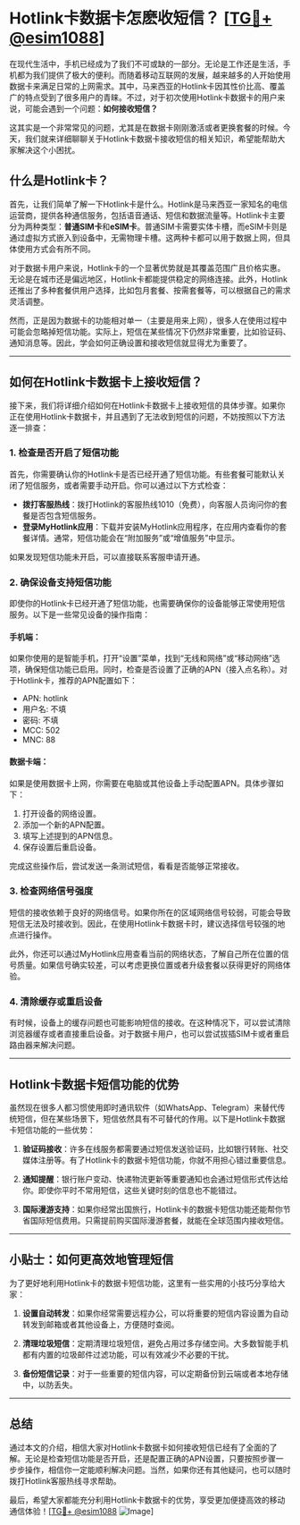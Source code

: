 # Hotlink卡数据卡怎麽收短信？ [[TG💪+ @esim1088](https://t.me/s/esim1088)]

在现代生活中，手机已经成为了我们不可或缺的一部分。无论是工作还是生活，手机都为我们提供了极大的便利。而随着移动互联网的发展，越来越多的人开始使用数据卡来满足日常的上网需求。其中，马来西亚的Hotlink卡因其性价比高、覆盖广的特点受到了很多用户的青睐。不过，对于初次使用Hotlink卡数据卡的用户来说，可能会遇到一个问题：**如何接收短信？**

这其实是一个非常常见的问题，尤其是在数据卡刚刚激活或者更换套餐的时候。今天，我们就来详细聊聊关于Hotlink卡数据卡接收短信的相关知识，希望能帮助大家解决这个小困扰。

## 什么是Hotlink卡？

首先，让我们简单了解一下Hotlink卡是什么。Hotlink是马来西亚一家知名的电信运营商，提供各种通信服务，包括语音通话、短信和数据流量等。Hotlink卡主要分为两种类型：**普通SIM卡**和**eSIM卡**。普通SIM卡需要实体卡槽，而eSIM卡则是通过虚拟方式嵌入到设备中，无需物理卡槽。这两种卡都可以用于数据上网，但具体使用方式会有所不同。

对于数据卡用户来说，Hotlink卡的一个显著优势就是其覆盖范围广且价格实惠。无论是在城市还是偏远地区，Hotlink卡都能提供稳定的网络连接。此外，Hotlink还推出了多种套餐供用户选择，比如包月套餐、按需套餐等，可以根据自己的需求灵活调整。

然而，正是因为数据卡的功能相对单一（主要是用来上网），很多人在使用过程中可能会忽略掉短信功能。实际上，短信在某些情况下仍然非常重要，比如验证码、通知消息等。因此，学会如何正确设置和接收短信就显得尤为重要了。

---

## 如何在Hotlink卡数据卡上接收短信？

接下来，我们将详细介绍如何在Hotlink卡数据卡上接收短信的具体步骤。如果你正在使用Hotlink卡数据卡，并且遇到了无法收到短信的问题，不妨按照以下方法逐一排查：

### 1. **检查是否开启了短信功能**
首先，你需要确认你的Hotlink卡是否已经开通了短信功能。有些套餐可能默认关闭了短信服务，或者需要手动开启。你可以通过以下方式检查：

- **拨打客服热线**：拨打Hotlink的客服热线1010（免费），向客服人员询问你的套餐是否包含短信服务。
- **登录MyHotlink应用**：下载并安装MyHotlink应用程序，在应用内查看你的套餐详情。通常，短信功能会在“附加服务”或“增值服务”中显示。

如果发现短信功能未开启，可以直接联系客服申请开通。

### 2. **确保设备支持短信功能**
即使你的Hotlink卡已经开通了短信功能，也需要确保你的设备能够正常使用短信服务。以下是一些常见设备的操作指南：

#### 手机端：
如果你使用的是智能手机，打开“设置”菜单，找到“无线和网络”或“移动网络”选项，确保短信功能已启用。同时，检查是否设置了正确的APN（接入点名称）。对于Hotlink卡，推荐的APN配置如下：
- APN: hotlink
- 用户名: 不填
- 密码: 不填
- MCC: 502
- MNC: 88

#### 数据卡端：
如果是使用数据卡上网，你需要在电脑或其他设备上手动配置APN。具体步骤如下：
1. 打开设备的网络设置。
2. 添加一个新的APN配置。
3. 填写上述提到的APN信息。
4. 保存设置后重启设备。

完成这些操作后，尝试发送一条测试短信，看看是否能够正常接收。

### 3. **检查网络信号强度**
短信的接收依赖于良好的网络信号。如果你所在的区域网络信号较弱，可能会导致短信无法及时接收到。因此，在使用Hotlink卡数据卡时，建议选择信号较强的地点进行操作。

此外，你还可以通过MyHotlink应用查看当前的网络状态，了解自己所在位置的信号质量。如果信号确实较差，可以考虑更换位置或者升级套餐以获得更好的网络体验。

### 4. **清除缓存或重启设备**
有时候，设备上的缓存问题也可能影响短信的接收。在这种情况下，可以尝试清除浏览器缓存或者直接重启设备。对于数据卡用户，也可以尝试拔插SIM卡或者重启路由器来解决问题。

---

## Hotlink卡数据卡短信功能的优势

虽然现在很多人都习惯使用即时通讯软件（如WhatsApp、Telegram）来替代传统短信，但在某些场景下，短信依然具有不可替代的作用。以下是Hotlink卡数据卡短信功能的一些优势：

1. **验证码接收**：许多在线服务都需要通过短信发送验证码，比如银行转账、社交媒体注册等。有了Hotlink卡的数据卡短信功能，你就不用担心错过重要信息。
   
2. **通知提醒**：银行账户变动、快递物流更新等重要通知也会通过短信形式传达给你。即使你平时不常用短信，这些关键时刻的信息也不能错过。

3. **国际漫游支持**：如果你经常出国旅行，Hotlink卡的数据卡短信功能还能帮你节省国际短信费用。只需提前购买国际漫游套餐，就能在全球范围内接收短信。

---

## 小贴士：如何更高效地管理短信

为了更好地利用Hotlink卡的数据卡短信功能，这里有一些实用的小技巧分享给大家：

1. **设置自动转发**：如果你经常需要远程办公，可以将重要的短信内容设置为自动转发到邮箱或者其他设备上，方便随时查阅。

2. **清理垃圾短信**：定期清理垃圾短信，避免占用过多存储空间。大多数智能手机都有内置的垃圾邮件过滤功能，可以有效减少不必要的干扰。

3. **备份短信记录**：对于一些重要的短信内容，可以定期备份到云端或者本地存储中，以防丢失。

---

## 总结

通过本文的介绍，相信大家对Hotlink卡数据卡如何接收短信已经有了全面的了解。无论是检查短信功能是否开启，还是配置正确的APN设置，只要按照步骤一步步操作，相信你一定能顺利解决问题。当然，如果你还有其他疑问，也可以随时拨打Hotlink客服热线寻求帮助。

最后，希望大家都能充分利用Hotlink卡数据卡的优势，享受更加便捷高效的移动通信体验！[[TG💪+ @esim1088](https://t.me/s/esim1088) ![Image](https://i.postimg.cc/4NQfJmqS/Snipaste-2025-05-13-00-14-12.png)]